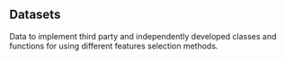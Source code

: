 ## Datasets

Data to implement third party and independently developed classes and functions for using different features selection methods.
